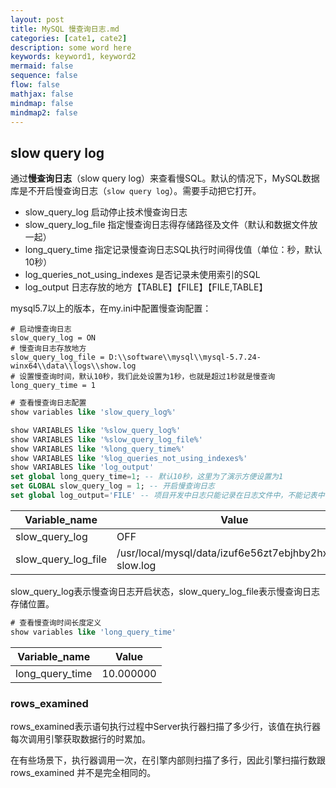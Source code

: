 ```yaml
---
layout: post
title: MySQL 慢查询日志.md
categories: [cate1, cate2]
description: some word here
keywords: keyword1, keyword2
mermaid: false
sequence: false
flow: false
mathjax: false
mindmap: false
mindmap2: false
---
```

## slow query log

通过**慢查询日志**（slow query log）来查看慢SQL。默认的情况下，MySQL数据库是不开启慢查询日志（`slow query log`）。需要手动把它打开。

- slow_query_log 启动停止技术慢查询日志
- slow_query_log_file 指定慢查询日志得存储路径及文件（默认和数据文件放一起）
- long_query_time 指定记录慢查询日志SQL执行时间得伐值（单位：秒，默认10秒）
- log_queries_not_using_indexes 是否记录未使用索引的SQL
- log_output 日志存放的地方【TABLE】【FILE】【FILE,TABLE】



mysql5.7以上的版本，在my.ini中配置慢查询配置：

```shell
# 启动慢查询日志
slow_query_log = ON
# 慢查询日志存放地方
slow_query_log_file = D:\\software\\mysql\\mysql-5.7.24-winx64\\data\\logs\\show.log
# 设置慢查询时间，默认10秒，我们此处设置为1秒，也就是超过1秒就是慢查询
long_query_time = 1
```



```sql
# 查看慢查询日志配置
show variables like 'slow_query_log%'

show VARIABLES like '%slow_query_log%'
show VARIABLES like '%slow_query_log_file%'
show VARIABLES like '%long_query_time%'
show VARIABLES like '%log_queries_not_using_indexes%'
show VARIABLES like 'log_output'
set global long_query_time=1; -- 默认10秒，这里为了演示方便设置为1
set GLOBAL slow_query_log = 1; -- 开启慢查询日志
set global log_output='FILE' -- 项目开发中日志只能记录在日志文件中，不能记表中
```



| Variable_name       | Value                                                  |
| ------------------- | ------------------------------------------------------ |
| slow_query_log      | OFF                                                    |
| slow_query_log_file | /usr/local/mysql/data/izuf6e56zt7ebjhby2hxboz-slow.log |



slow_query_log表示慢查询日志开启状态，slow_query_log_file表示慢查询日志存储位置。



```sql
# 查看慢查询时间长度定义
show variables like 'long_query_time'
```



| Variable_name   | Value     |
| --------------- | --------- |
| long_query_time | 10.000000 |





### rows_examined

rows_examined表示语句执行过程中Server执行器扫描了多少行，该值在执行器每次调用引擎获取数据行的时累加。

在有些场景下，执行器调用一次，在引擎内部则扫描了多行，因此引擎扫描行数跟 rows_examined 并不是完全相同的。